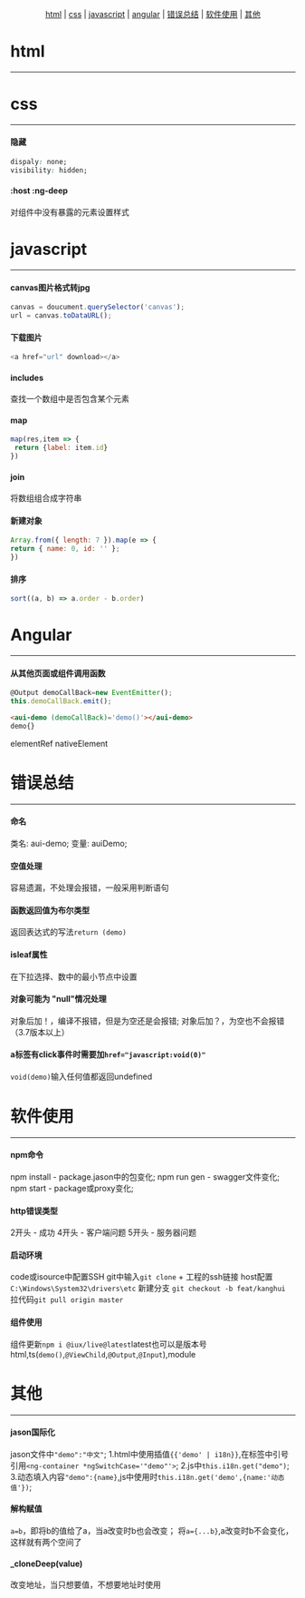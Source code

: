 <span style="display: flex; justify-content: center"><span>[html](#html) | [css](#css) | [javascript](#javascript) | [angular](#angular) | [错误总结](#错误总结) | [软件使用](#软件使用) | [其他](#其他)</span></span>  

# html
* * *
# css
* * *
#### 隐藏
```css
dispaly: none;
visibility: hidden;
```
#### :host :ng-deep
对组件中没有暴露的元素设置样式

# javascript
* * *
#### canvas图片格式转jpg
```javascript
canvas = doucument.querySelector('canvas');
url = canvas.toDataURL();
```

#### 下载图片
```javascript
<a href="url" download></a>
```

#### includes
查找一个数组中是否包含某个元素

#### map
```javascript
map(res,item => {
 return {label: item.id}
})
```

#### join
将数组组合成字符串

#### 新建对象
```js
Array.from({ length: 7 }).map(e => {
return { name: 0, id: '' };
})
```

#### 排序
```javascript
sort((a, b) => a.order - b.order)
```

# Angular
* * *
#### 从其他页面或组件调用函数
```javascript
@Output demoCallBack=new EventEmitter(); 
this.demoCallBack.emit();
```
```html
<aui-demo (demoCallBack)='demo()'></aui-demo>
demo{}
```

elementRef
nativeElement

# 错误总结
* * *
#### 命名
类名: aui-demo;
变量: auiDemo;

#### 空值处理
容易遗漏，不处理会报错，一般采用判断语句

#### 函数返回值为布尔类型
返回表达式的写法`return (demo)`

#### isleaf属性
在下拉选择、数中的最小节点中设置

#### 对象可能为 "null"情况处理
对象后加！，编译不报错，但是为空还是会报错;
对象后加？，为空也不会报错（3.7版本以上）

#### a标签有click事件时需要加`href="javascript:void(0)"`
`void(demo)`输入任何值都返回undefined

# 软件使用
* * *
#### npm命令
npm install - package.jason中的包变化;
npm run gen - swagger文件变化;
npm start - package或proxy变化;

#### http错误类型
2开头 - 成功
4开头 - 客户端问题
5开头 - 服务器问题

#### 启动环境
code或isource中配置SSH
git中输入`git clone` + 工程的ssh链接
host配置`C:\Windows\System32\drivers\etc`
新建分支 `git checkout -b feat/kanghui`
拉代码`git pull origin master`

#### 组件使用
组件更新`npm i @iux/live@latest`latest也可以是版本号
html,ts(`demo()`,`@ViewChild`,`@Output`,`@Input`),module

# 其他
* * *
#### jason国际化
jason文件中`"demo":"中文"`;
1.html中使用插值`{{'demo' | i18n}}`,在标签中引号引用`<ng-container *ngSwitchCase='"demo"'>`;
2.js中`this.i18n.get("demo")`;
3.动态填入内容`"demo":{name}`,js中使用时`this.i18n.get('demo',{name:'动态值'})`;

#### 解构赋值
`a=b`，即将b的值给了a，当a改变时b也会改变；
将`a={...b}`,a改变时b不会变化，这样就有两个空间了

#### _cloneDeep(value)
改变地址，当只想要值，不想要地址时使用

